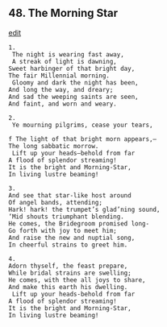 
## 48.  The Morning Star
[edit](https://docs.google.com/document/d/1JnXooVMU-q-iLN8mkH7tFcn9fQEZfHLR/edit?mode=html)



    1. 
     The night is wearing fast away, 
     A streak of light is dawning, 
    Sweet harbinger of that bright day, 
    The fair Millennial morning. 
     Gloomy and dark the night has been, 
    And long the way, and dreary;  
    And sad the weeping saints are seen, 
    And faint, and worn and weary.

    2. 
     Ye mourning pilgrims, cease your tears, 
     
    f The light of that bright morn appears,— 
    The long sabbatic morrow. 
     Lift up your heads—behold from far 
    A flood of splendor streaming! 
    It is the bright and Morning-Star, 
    In living lustre beaming!

    3. 
    And see that star-like host around 
    Of angel bands, attending; 
    Hark! hark! the trumpet’s glad’ning sound, 
    ‘Mid shouts triumphant blending. 
    He comes, the Bridegroom promised long- 
    Go forth with joy to meet him; 
    And raise the new and nuptial song, 
    In cheerful strains to greet him.

    4. 
    Adorn thyself, the feast prepare, 
    While bridal strains are swelling; 
    He comes, with thee all joys to share, 
    And make this earth his dwelling. 
     Lift up your heads-behold from far 
    A flood of splendor streaming! 
    It is the bright and Morning-Star, 
    In living lustre beaming!
